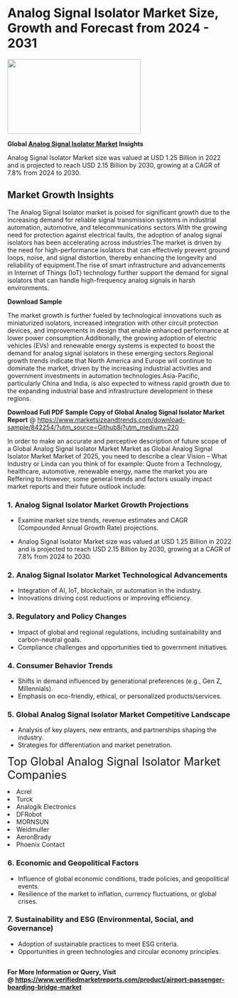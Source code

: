 <H1>Analog Signal Isolator Market Size, Growth and Forecast from 2024 - 2031</H1><img class="aligncenter size-medium wp-image-584254" src="https://thirdeyenews.in/wp-content/uploads/2024/09/Global-Market-Research-300x168.jpeg" alt="" width="300" height="168" /><p><strong>Global&nbsp;<a href="https://www.marketsizeandtrends.com/download-sample/842254/?utm_source=Github8j?utm_medium=220">Analog Signal Isolator Market</a> Insights</strong></p><p>Analog Signal Isolator Market size was valued at USD 1.25 Billion in 2022 and is projected to reach USD 2.15 Billion by 2030, growing at a CAGR of 7.8% from 2024 to 2030.</p><p><h2>Market Growth Insights</h2> <p>The Analog Signal Isolator market is poised for significant growth due to the increasing demand for reliable signal transmission systems in industrial automation, automotive, and telecommunications sectors.With the growing need for protection against electrical faults, the adoption of analog signal isolators has been accelerating across industries.The market is driven by the need for high-performance isolators that can effectively prevent ground loops, noise, and signal distortion, thereby enhancing the longevity and reliability of equipment.The rise of smart infrastructure and advancements in Internet of Things (IoT) technology further support the demand for signal isolators that can handle high-frequency analog signals in harsh environments.</p> <p><strong>Download Sample</strong></p> <p>The market growth is further fueled by technological innovations such as miniaturized isolators, increased integration with other circuit protection devices, and improvements in design that enable enhanced performance at lower power consumption.Additionally, the growing adoption of electric vehicles (EVs) and renewable energy systems is expected to boost the demand for analog signal isolators in these emerging sectors.Regional growth trends indicate that North America and Europe will continue to dominate the market, driven by the increasing industrial activities and government investments in automation technologies.Asia-Pacific, particularly China and India, is also expected to witness rapid growth due to the expanding industrial base and infrastructure development in these regions.</p> <p><span class=""><strong>Download Full PDF Sample Copy of Global Analog Signal Isolator Market Report</strong> @ <a href="https://www.marketsizeandtrends.com/download-sample/842254/?utm_source=Github8j?utm_medium=220" target="_blank">https://www.marketsizeandtrends.com/download-sample/842254/?utm_source=Github8j?utm_medium=220</a></span></p><p>In order to make an accurate and perceptive description of future scope of a Global&nbsp;Analog Signal Isolator Market Market as Global&nbsp;Analog Signal Isolator Market Market of 2025, you need to describe a clear Vision &ndash; What Industry or Linda can you think of for example: Quote from a Technology, healthcare, automotive, renewable energy, name the market you are Reffering to.However, some general trends and factors usually impact market reports and their future outlook include:</p><h3>1.&nbsp;<strong>Analog Signal Isolator Market Growth Projections</strong></h3><ul><li>Examine market size trends, revenue estimates and CAGR (Compounded Annual Growth Rate) projections.</li><li><p>Analog Signal Isolator Market size was valued at USD 1.25 Billion in 2022 and is projected to reach USD 2.15 Billion by 2030, growing at a CAGR of 7.8% from 2024 to 2030.</p></li></ul><h3>2.&nbsp;<strong>Analog Signal Isolator Market Technological Advancements</strong></h3><ul><li>Integration of AI, IoT, blockchain, or automation in the industry.</li><li>Innovations driving cost reductions or improving efficiency.</li></ul><h3>3.&nbsp;<strong>Regulatory and Policy Changes</strong></h3><ul><li>Impact of global and regional regulations, including sustainability and carbon-neutral goals.</li><li>Compliance challenges and opportunities tied to government initiatives.</li></ul><h3>4.&nbsp;<strong>Consumer Behavior Trends</strong></h3><ul><li>Shifts in demand influenced by generational preferences (e.g., Gen Z, Millennials).</li><li>Emphasis on eco-friendly, ethical, or personalized products/services.</li></ul><h3>5.&nbsp;<strong>Global Analog Signal Isolator Market Competitive Landscape</strong></h3><ul><li>Analysis of key players, new entrants, and partnerships shaping the industry.</li><li>Strategies for differentiation and market penetration.</li></ul><p data-pm-slice="1 1 []"><span style="color: inherit; font-family: inherit; font-size: 25px;">Top Global Analog Signal Isolator Market Companies</span></p><div class="" data-test-id=""><p><li>Acrel</li><li> Turck</li><li> Analogik Electronics</li><li> DFRobot</li><li> MORNSUN</li><li> Weidmuller</li><li> AeronBrady</li><li> Phoenix Contact</li></p></div><h3>6.&nbsp;<strong>Economic and Geopolitical Factors</strong></h3><ul><li>Influence of global economic conditions, trade policies, and geopolitical events.</li><li>Resilience of the market to inflation, currency fluctuations, or global crises.</li></ul><h3>7.&nbsp;<strong>Sustainability and ESG (Environmental, Social, and Governance)</strong></h3><ul><li>Adoption of sustainable practices to meet ESG criteria.</li><li>Opportunities in green technologies and circular economy principles.</li></ul><h2><strong style="font-size: 14px;">For More Information or Query, Visit @&nbsp;</strong><a style="background-color: #ffffff; font-size: 14px;" href="https://www.marketsizeandtrends.com/report/analog-signal-isolator-market/" target="_blank">https://www.verifiedmarketreports.com/product/airport-passenger-boarding-bridge-market</a></h2>